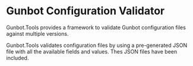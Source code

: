 # Gunbot Configuration Validator
Gunbot.Tools provides a framework to validate Gunbot configuration files against multiple versions.

Gunbot.Tools validates configuration files by using a pre-generated JSON file with all the available fields and values. Thes JSON files have been included.
